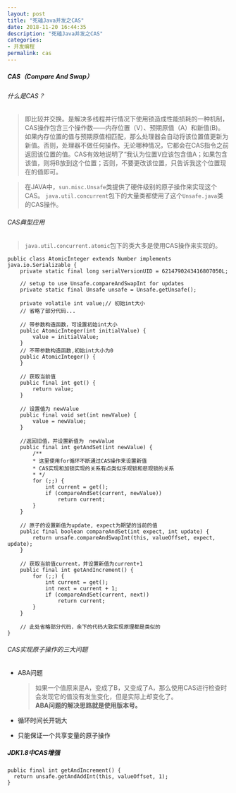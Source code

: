 ```yaml
---
layout: post
title: "死磕Java并发之CAS"
date: 2018-11-20 16:44:35
description: "死磕Java并发之CAS"
categories:
- 并发编程
permalink: cas
---
```


##### CAS（Compare And Swap）
###### 什么是CAS？
> 即比较并交换。是解决多线程并行情况下使用锁造成性能损耗的一种机制，CAS操作包含三个操作数——内存位置（V）、预期原值（A）和新值(B)。如果内存位置的值与预期原值相匹配，那么处理器会自动将该位置值更新为新值。否则，处理器不做任何操作。无论哪种情况，它都会在CAS指令之前返回该位置的值。CAS有效地说明了“我认为位置V应该包含值A；如果包含该值，则将B放到这个位置；否则，不要更改该位置，只告诉我这个位置现在的值即可。

> 在JAVA中，`sun.misc.Unsafe`类提供了硬件级别的原子操作来实现这个CAS。 `java.util.concurrent`包下的大量类都使用了这个`Unsafe.java`类的CAS操作。

###### CAS典型应用
> `java.util.concurrent.atomic`包下的类大多是使用CAS操作来实现的。

```vim
public class AtomicInteger extends Number implements java.io.Serializable {
    private static final long serialVersionUID = 6214790243416807050L;

    // setup to use Unsafe.compareAndSwapInt for updates
    private static final Unsafe unsafe = Unsafe.getUnsafe();

    private volatile int value;// 初始int大小
    // 省略了部分代码...

    // 带参数构造函数，可设置初始int大小
    public AtomicInteger(int initialValue) {
        value = initialValue;
    }
    // 不带参数构造函数,初始int大小为0
    public AtomicInteger() {
    }

    // 获取当前值
    public final int get() {
        return value;
    }

    // 设置值为 newValue
    public final void set(int newValue) {
        value = newValue;
    }

    //返回旧值，并设置新值为　newValue
    public final int getAndSet(int newValue) {
        /**
        * 这里使用for循环不断通过CAS操作来设置新值
        * CAS实现和加锁实现的关系有点类似乐观锁和悲观锁的关系
        * */
        for (;;) {
            int current = get();
            if (compareAndSet(current, newValue))
                return current;
        }
    }

    // 原子的设置新值为update, expect为期望的当前的值
    public final boolean compareAndSet(int expect, int update) {
        return unsafe.compareAndSwapInt(this, valueOffset, expect, update);
    }

    // 获取当前值current，并设置新值为current+1
    public final int getAndIncrement() {
        for (;;) {
            int current = get();
            int next = current + 1;
            if (compareAndSet(current, next))
                return current;
        }
    }

    // 此处省略部分代码，余下的代码大致实现原理都是类似的
}
```

###### CAS实现原子操作的三大问题
* ABA问题  
  > 如果一个值原来是A，变成了B，又变成了A，那么使用CAS进行检查时会发现它的值没有发生变化，但是实际上却变化了。  
  > **ABA问题的解决思路就是使用版本号。**  

* 循环时间长开销大
* 只能保证一个共享变量的原子操作

##### JDK1.8中CAS增强

```vim
public final int getAndIncrement() {
  return unsafe.getAndAddInt(this, valueOffset, 1);
}
```
